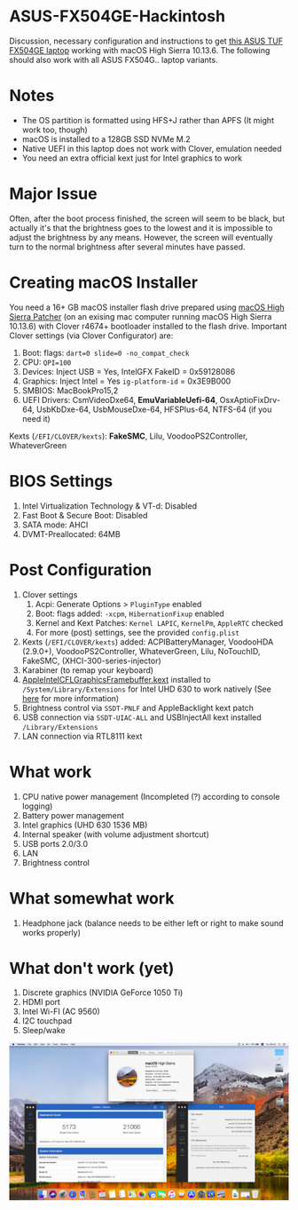 # ASUS-FX504GE-Hackintosh
Discussion, necessary configuration and instructions to get [this ASUS TUF FX504GE laptop](https://www.ultrabookreview.com/19725-asus-tuf-fx504ge-review/) working with macOS High Sierra 10.13.6. The following should also work with all ASUS FX504G.. laptop variants.

# Notes
* The OS partition is formatted using HFS+J rather than APFS (It might work too, though)
* macOS is installed to a 128GB SSD NVMe M.2
* Native UEFI in this laptop does not work with Clover, emulation needed
* You need an extra official kext just for Intel graphics to work

# Major Issue
Often, after the boot process finished, the screen will seem to be black, but actually it's that the brightness goes to the lowest and it is impossible to adjust the brightness by any means. However, the screen will eventually turn to the normal brightness after several minutes have passed.

# Creating macOS Installer
You need a 16+ GB macOS installer flash drive prepared using [macOS High Sierra Patcher](http://dosdude1.com/highsierra/) (on an exising mac computer running macOS High Sierra 10.13.6) with Clover r4674+ bootloader installed to the flash drive. Important Clover settings (via Clover Configurator) are:
1. Boot: flags: `dart=0 slide=0 -no_compat_check`
2. CPU: `QPI=100`
3. Devices: Inject USB = Yes, IntelGFX FakeID = 0x59128086
4. Graphics: Inject Intel = Yes `ig-platform-id` = 0x3E9B000
5. SMBIOS: MacBookPro15,2
6. UEFI Drivers: CsmVideoDxe64, **EmuVariableUefi-64**, OsxAptioFixDrv-64, UsbKbDxe-64, UsbMouseDxe-64, HFSPlus-64, NTFS-64 (if you need it)
 
Kexts (`/EFI/CLOVER/kexts`): **FakeSMC**, Lilu, VoodooPS2Controller, WhateverGreen

# BIOS Settings
1. Intel Virtualization Technology & VT-d: Disabled
2. Fast Boot & Secure Boot: Disabled
3. SATA mode: AHCI
4. DVMT-Preallocated: 64MB

# Post Configuration
1. Clover settings
    1. Acpi: Generate Options > `PluginType` enabled
    2. Boot: flags added: `-xcpm`, `HibernationFixup` enabled
    3. Kernel and Kext Patches: `Kernel LAPIC`, `KernelPm`, `AppleRTC` checked
    4. For more (post) settings, see the provided `config.plist`
2. Kexts (`/EFI/CLOVER/kexts`) added: ACPIBatteryManager, VoodooHDA (2.9.0+), VoodooPS2Controller, WhateverGreen, Lilu, NoTouchID, FakeSMC, (XHCI-300-series-injector)
3. Karabiner (to remap your keyboard)
4. [AppleIntelCFLGraphicsFramebuffer.kext](https://www.tonymacx86.com/attachments/appleintelcflgraphicsframebuffer-kext-zip.341983/) installed to `/System/Library/Extensions` for Intel UHD 630 to work natively (See [here](https://www.tonymacx86.com/threads/guide-native-intel-uhd630-graphics-support-in-macos-10-13-6.256426/) for more information)
5. Brightness control via `SSDT-PNLF` and AppleBacklight kext patch
6. USB connection via `SSDT-UIAC-ALL` and USBInjectAll kext installed `/Library/Extensions`
7. LAN connection via RTL8111 kext

# What work
1. CPU native power management (Incompleted (?) according to console logging)
2. Battery power management
3. Intel graphics (UHD 630 1536 MB)
4. Internal speaker (with volume adjustment shortcut)
5. USB ports 2.0/3.0
6. LAN
7. Brightness control

# What somewhat work
1. Headphone jack (balance needs to be either left or right to make sound works properly)

# What don't work (yet)
1. Discrete graphics (NVIDIA GeForce 1050 Ti)
2. HDMI port
3. Intel Wi-FI (AC 9560)
4. I2C touchpad
5. Sleep/wake

![Screenshot](FX504GE-SS.png?raw=true)
